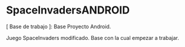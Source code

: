 # SpaceInvadersANDROID

[ Base de trabajo ]: Base Proyecto Android.

Juego SpaceInvaders modificado. Base con la cual empezar a trabajar.
